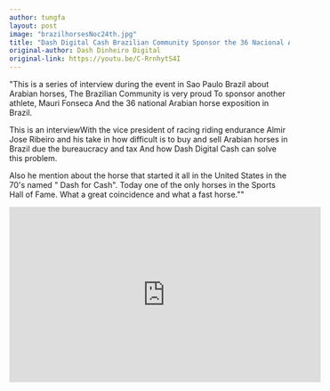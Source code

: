 ```yaml
---
author: tungfa
layout: post
image: "brazilhorsesNoc24th.jpg"
title: "Dash Digital Cash Brazilian Community Sponsor the 36 Nacional Arabian Horse Expo in Brazil"
original-author: Dash Dinheiro Digital
original-link: https://youtu.be/C-RrnhytS4I
---
```

"This is a series of interview during the event  in Sao Paulo Brazil about Arabian horses, The Brazilian Community is very  proud To sponsor another athlete, Mauri Fonseca  And the 36 national Arabian horse exposition in Brazil.

This is an interviewWith the vice president of racing riding endurance Almir Jose Ribeiro and his take in how difficult is to buy and sell Arabian horses in Brazil due the bureaucracy and tax And how Dash Digital Cash  can solve this problem.

Also he mention about the  horse that started it all in the United States in the 70's named " Dash for Cash". Today one of the only horses in the Sports Hall of Fame. What a great coincidence and what a fast horse.""

<iframe width="560" height="315" src="https://www.youtube.com/embed/C-RrnhytS4I" frameborder="0" allowfullscreen></iframe>
